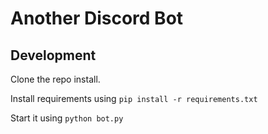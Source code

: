 # Another Discord Bot

## Development

Clone the repo install.

Install requirements using `pip install -r requirements.txt`

Start it using `python bot.py`
